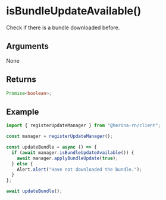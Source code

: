 # isBundleUpdateAvailable()

Check if there is a bundle downloaded before.

## Arguments

None

## Returns

```typescript
Promise<boolean>;
```

## Example

```typescript
import { registerUpdateManager } from "@herina-rn/client";

const manager = registerUpdateManager();

const updateBundle = async () => {
  if (await manager.isBundleUpdateAvailable()) {
    await manager.applyBundleUpdate(true);
  } else {
    Alert.alert("Have not downloaded the bundle.");
  }
};

await updateBundle();
```

